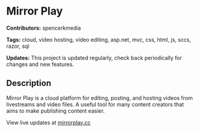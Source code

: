 # Mirror Play
**Contributors:** spencerkmedia

**Tags:** cloud, video hosting, video editing, asp.net, mvc, css, html, js, sccs, razor, sql

**Updates:** This project is updated regularly, check back periodically for changes and new features.


## Description

Mirror Play is a cloud platform for editing, posting, and hosting videos from livestreams and video files.
A useful tool for many content creators that aims to make publishing content easier.

View live updates at [mirrorplay.cc](//mirrorplay.cc)
